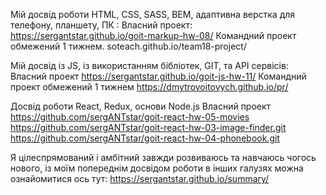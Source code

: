 Мій досвід роботи HTML, CSS, SASS, BEM, адаптивна верстка для телефону, планшету, ПК :
Власний проект:
https://sergantstar.github.io/goit-markup-hw-08/
Командний проект обмежений 1 тижнем.
soteach.github.io/team18-project/

Мій досвід із JS, із використанням бібліотек, GIT, та API сервісів:
Власний проект
https://sergantstar.github.io/goit-js-hw-11/
Командний проект обмежений 1 тижнем
https://dmytrovoitovych.github.io/pr/

Досвід роботи React, Redux, основи Node.js
Власний проект
https://github.com/sergANTstar/goit-react-hw-05-movies
https://github.com/sergANTstar/goit-react-hw-03-image-finder.git
https://github.com/sergANTstar/goit-react-hw-04-phonebook.git

Я цілеспрямований і амбітний завжди розвиваюсь та навчаюсь чогось нового, із моїм попереднім досвідом роботи в інших галузях можна ознайомитися ось тут: 
https://sergantstar.github.io/summary/

